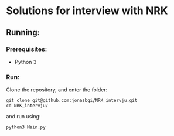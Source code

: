 # Solutions for interview with NRK
## Running:
### Prerequisites: 
 - Python 3 

### Run:
Clone the repository, and enter the folder:
```
git clone git@github.com:jonasbgi/NRK_intervju.git
cd NRK_intervju/
``` 
and run using:
```
python3 Main.py
```

